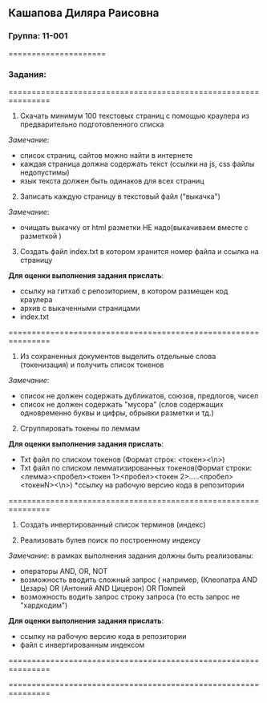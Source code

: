 ## Кашапова Диляра Раисовна
### Группа: 11-001
=====================
### Задания:
===============================================================
1. Скачать минимум 100 текстовых страниц с помощью краулера из  предварительно  подготовленного списка

*Замечание*:
  * список страниц, сайтов можно найти в интернете
  * каждая страница должна содержать текст (ссылки на js, css файлы недопустимы)
  * язык текста  должен быть одинаков для всех страниц
    
2. Записать каждую страницу в  текстовый файл ("выкачка")

*Замечание*:  
  * очищать выкачку от html разметки  НЕ надо(выкачиваем вместе с разметкой )

3. Создать файл index.txt в котором хранится номер файла и ссылка на страницу

**Для оценки выполнения задания прислать**:

 * ссылку на гитхаб с репозиторием, в котором размещен код краулера
 * архив с выкаченными страницами 
 * index.txt

===============================================================

1. Из сохраненных документов выделить отдельные слова (токенизация) и получить список токенов

*Замечание*:
  * список не должен содержать дубликатов, союзов, предлогов, чисел
  * список не должен  содержать "мусора" (слов содержащих одновременно буквы и цифры, обрывки разметки и тд.)
    
2. Сгруппировать токены по леммам

**Для оценки выполнения задания прислать**:

  * Txt файл по списком токенов (Формат строк: <токен><\n>)
  * Txt файл по списком лемматизированных токенов(Формат строки: <лемма><пробел><токен 1><пробел><токен 2>.....<пробел><токенN><\n>)
  *ссылку на рабочую версию кода в репозитории
   
===============================================================

1. Создать инвертированный список терминов (индекс)

2. Реализовать булев поиск по построенному индексу

*Замечание*:  в рамках выполнения задания должны быть реализованы:
  * операторы AND, OR, NOT
  * возможность вводить сложный запрос ( например, (Клеопатра  AND Цезарь) OR (Антоний AND Цицерон) OR Помпей
  * возможность водить  запрос  строку запроса (то есть запрос не "хардкодим")

**Для оценки выполнения задания прислать**:
  * ссылку на рабочую версию кода в репозитории
  * файл с инвертированным индексом
   
===============================================================


   
===============================================================

